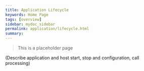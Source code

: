 ```yaml
---
title: Application Lifecycle
keywords: Home Page
tags: [overview]
sidebar: mydoc_sidebar
permalink: application/lifecycle.html
summary: 
---
```


> This is a placeholder page

(Describe application and host start, stop and configuration, call processing)
